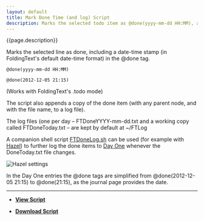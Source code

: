```yaml
---
layout: default
title: Mark Done Time (and log) Script
description: Marks the selected todo item as @done(yyyy-mm-dd HH:MM), and appends a copy to a log file
---
```


{{page.description}}

Marks the selected line as done, including a date-time stamp (in FoldingText's default date-time format) in the @done tag.

	@done(yyyy-mm-dd HH:MM)
	
	@done(2012-12-05 21:15)

(Works with FoldingText's .todo mode)

The script also appends a copy of the done item (with any parent node, and with the file name, to a log file).

The log files (one per day – FTDoneYYYY-mm-dd.txt and a working copy called FTDoneToday.txt – are kept by default at ~/FTLog

A companion shell script [FTDoneLog.sh](https://github.com/RobTrew/tree-tools/blob/master/FoldingText%20scripts/Task%20management/FTLogDone.sh) can be used (for example with [Hazel](www.noodlesoft.com/hazel.php)) to further log the done items to [Day One](https://itunes.apple.com/us/app/day-one/id422304217?mt=12) whenever the DoneToday.txt file changes.

![Hazel settings](https://raw.github.com/RobTrew/tree-tools/master/FoldingText%20scripts/Task%20management/Hazel-LogFTTasks2DayOne.png)

In the Day One entries the @done tags are simplified from @done(2012-12-05 21:15) to @done(21:15), as the journal page provides the date.

***

- [**View Script**](https://github.com/RobTrew/tree-tools/blob/master/FoldingText%20scripts/Task%20management/MarkDoneTime.applescript)
 
- [**Download Script**](https://github.com/RobTrew/tree-tools/blob/master/FoldingText%20scripts/Task%20management/MarkDoneTime.scpt?raw=true)